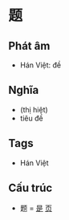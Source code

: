 # 题

## Phát âm
* Hán Việt: đề

## Nghĩa
* (thị hiệt)
* tiêu đề

## Tags
* Hán Việt

## Cấu trúc
* 题 = [是](是.md) [页](页.md)

<script>window.HANZI_FIELD='题';</script>